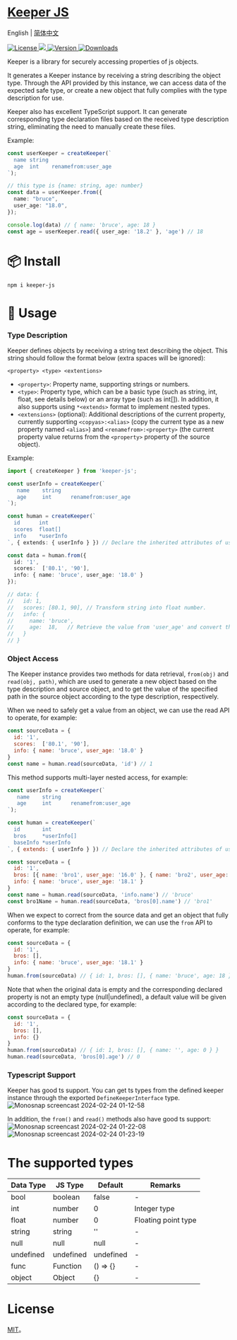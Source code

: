 # <a href align="center">Keeper JS</a>

English  |  [简体中文](./README-zh_CN.md)
<p>
   <a href="https://www.npmjs.com/package/keeper-js">
    <img src="https://img.shields.io/npm/l/keeper-js.svg?sanitize=true" alt="License" />
  </a>
  <a href="https://codecov.io/gh/ArthurYung/keeper" >
    <img src="https://codecov.io/gh/ArthurYung/keeper/graph/badge.svg?token=93F49NOJ9E"/>
  </a>
  <a href="https://www.npmjs.com/package/keeper-js">
    <img src="https://img.shields.io/npm/v/keeper-js.svg?sanitize=true" alt="Version">
  </a>
  <a href="https://www.npmjs.com/package/keeper-js">
    <img src="https://img.shields.io/npm/dm/keeper-js.svg?sanitize=true" alt="Downloads" />
  </a>
</p>

Keeper is a library for securely accessing properties of js objects.

It generates a Keeper instance by receiving a string describing the object type. Through the API provided by this instance, we can access data of the expected safe type, or create a new object that fully complies with the type description for use.

Keeper also has excellent TypeScript support. It can generate corresponding type declaration files based on the received type description string, eliminating the need to manually create these files.

Example:

```typescript
const userKeeper = createKeeper(`
  name string
  age  int    renamefrom:user_age
`);

// this type is {name: string, age: number}
const data = userKeeper.from({
  name: "bruce",
  user_age: "18.0",
});

console.log(data) // { name: 'bruce', age: 18 }
const age = userKeeper.read({ user_age: '18.2' }, 'age') // 18
```

# 📦 Install

```shell
npm i keeper-js
````

# 🔨 Usage

### Type Description
Keeper defines objects by receiving a string text describing the object. This string should follow the format below (extra spaces will be ignored):

```
<property> <type> <extentions>
```

- `<property>`: Property name, supporting strings or numbers.
- `<type>`: Property type, which can be a basic type (such as string, int, float, see details below) or an array type (such as int[]). In addition, it also supports using `*<extends>` format to implement nested types.
- `<extensions>` (optional): Additional descriptions of the current property, currently supporting `<copyas>:<alias>` (copy the current type as a new property named `<alias>`) and `<renamefrom>:<property>` (the current property value returns from the `<property>` property of the source object).


Example:

```typescript
import { createKeeper } from 'keeper-js';

const userInfo = createKeeper(`
   name    string
   age     int      renamefrom:user_age
`);

const human = createKeeper(`
  id      int
  scores  float[]
  info    *userInfo
`, { extends: { userInfo } }) // Declare the inherited attributes of userInfo.

const data = human.from({
  id: '1',
  scores:  ['80.1', '90'],
  info: { name: 'bruce', user_age: '18.0' }
});

// data: {
//   id: 1, 
//   scores: [80.1, 90], // Transform string into float number.
//   info: {
//     name: 'bruce',
//     age:  18,   // Retrieve the value from 'user_age' and convert the float string into an integer number.
//   }
// }
```

### Object Access
The Keeper instance provides two methods for data retrieval, `from(obj)` and `read(obj, path)`, which are used to generate a new object based on the type description and source object, and to get the value of the specified path in the source object according to the type description, respectively.

When we need to safely get a value from an object, we can use the read API to operate, for example:
```javascript
const sourceData = {
  id: '1',
  scores:  ['80.1', '90'],
  info: { name: 'bruce', user_age: '18.0' }
}
const name = human.read(sourceData, 'id') // 1
```
This method supports multi-layer nested access, for example:
```javascript
const userInfo = createKeeper(`
   name    string
   age     int      renamefrom:user_age
`);

const human = createKeeper(`
  id       int
  bros     *userInfo[]
  baseInfo *userInfo
`, { extends: { userInfo } }) // Declare the inherited attributes of userInfo.

const sourceData = {
  id: '1',
  bros: [{ name: 'bro1', user_age: '16.0' }, { name: 'bro2', user_age: '17.2' }],
  info: { name: 'bruce', user_age: '18.1' }
}
const name = human.read(sourceData, 'info.name') // 'bruce'
const bro1Name = human.read(sourceData, 'bros[0].name') // 'bro1'
```

When we expect to correct from the source data and get an object that fully conforms to the type declaration definition, we can use the `from` API to operate, for example:
```javascript
const sourceData = {
  id: '1',
  bros: [],
  info: { name: 'bruce', user_age: '18.1' }
}
human.from(sourceData) // { id: 1, bros: [], { name: 'bruce', age: 18 } }
```
Note that when the original data is empty and the corresponding declared property is not an empty type (null|undefined), a default value will be given according to the declared type, for example:
```javascript
const sourceData = {
  id: '1',
  bros: [],
  info: {}
}
human.from(sourceData) // { id: 1, bros: [], { name: '', age: 0 } }
human.read(sourceData, 'bros[0].age') // 0
```

### Typescript Support
Keeper has good ts support. You can get ts types from the defined keeper instance through the exported `DefineKeeperInterface` type.
![Monosnap screencast 2024-02-24 01-12-58](https://github.com/ArthurYung/keeper/assets/29910365/3c754e2c-0d2e-47b1-a516-3c8448529923)

In addition, the `from()` and `read()` methods also have good ts support:
![Monosnap screencast 2024-02-24 01-22-08](https://github.com/ArthurYung/keeper/assets/29910365/682fe9fd-8619-4dd0-b8de-64cbe71f2b15)
![Monosnap screencast 2024-02-24 01-23-19](https://github.com/ArthurYung/keeper/assets/29910365/9f73dcff-7e5c-4922-bf68-b0b43194d743)

# The supported types
| Data Type |	JS Type |	Default |	Remarks |
| ---- | --- | --- | --- |
| bool | boolean | false | - |
| int | number | 0 | Integer type |
| float | number | 0 | Floating point type |
| string | string | '' | - |
| null | null | null | - |
| undefined | undefined | undefined | - |
| func | Function | () => {} | - |
| object | Object | {} | - |

# License

[MIT](./LICENSE)。
